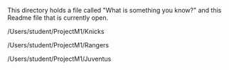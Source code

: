 This directory holds a file called "What is something you know?" and this Readme file that is 
currently open.

/Users/student/ProjectM1/Knicks  

/Users/student/ProjectM1/Rangers  

/Users/student/ProjectM1/Juventus
